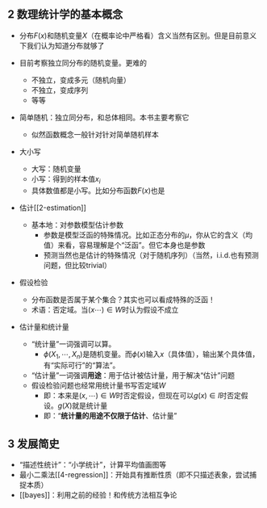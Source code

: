 ## 2 数理统计学的基本概念
- 分布$F(x)$和随机变量$X$（在概率论中严格看）含义当然有区别。但是目前意义下我们认为知道分布就够了
- 目前考察独立同分布的随机变量。更难的
  - 不独立，变成多元（随机向量）
  - 不独立，变成序列
  - 等等
- 简单随机：独立同分布，和总体相同。本书主要考察它
  - 似然函数概念一般针对针对简单随机样本
- 大小写
  - 大写：随机变量
  - 小写：得到的样本值$x_i$
  - 具体数值都是小写。比如分布函数$F(x)$也是

- 估计[[2-estimation]]
  - 基本地：对参数模型估计参数
    - 参数是模型泛函的特殊情况。比如正态分布的$\mu$，你从它的含义（均值）来看，容易理解是个“泛函”。但它本身也是参数
    - 预测当然也是估计的特殊情况（对于随机序列）（当然，i.i.d.也有预测问题，但比较trivial）
- 假设检验
  - 分布函数是否属于某个集合？其实也可以看成特殊的泛函！
  - 术语：否定域。当$(x\cdots)\in W$时认为假设不成立
- 估计量和统计量
  - “统计量”一词强调可以算。
    - $\phi(X_1,\cdots, X_n)$是随机变量。而$\phi(x)$输入$x$（具体值），输出某个具体值，有“实际可行”的“算法”。
  - “估计量”一词强调**用途**：用于估计被估计量，用于解决“估计”问题
  - 假设检验问题也经常用统计量书写否定域$W$
    - 即：本来是$(x,\cdots)\in W$时否定假设，但现在可以$g(x)\in I$时否定假设。$g(X)$就是统计量
    - 即：“**统计量的用途不仅限于估计**、估计量”
## 3 发展简史
- “描述性统计”：“小学统计”，计算平均值画图等
- 最小二乘法[[4-regression]]：开始具有推断性质（即不只描述表象，尝试捕捉本质）
- [[bayes]]：利用之前的经验！和传统方法相互争论